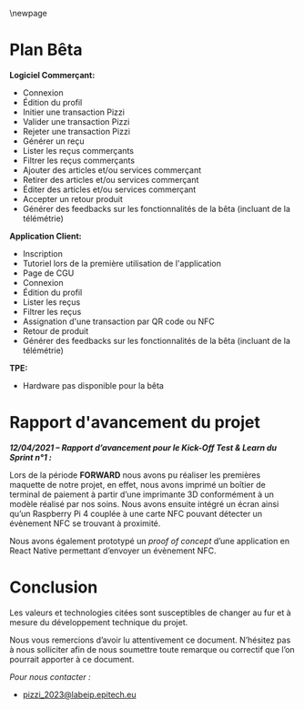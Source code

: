 \newpage

# Plan Bêta

**Logiciel Commerçant:**

- Connexion
- Édition du profil
- Initier une transaction Pizzi
- Valider une transaction Pizzi
- Rejeter une transaction Pizzi
- Générer un reçu
- Lister les reçus commerçants
- Filtrer les reçus commerçants
- Ajouter des articles et/ou services commerçant
- Retirer des articles et/ou services commerçant
- Éditer des articles et/ou services commerçant
- Accepter un retour produit
- Générer des feedbacks sur les fonctionnalités de la bêta (incluant de la télémétrie)

**Application Client:**

- Inscription
- Tutoriel lors de la première utilisation de l'application
- Page de CGU
- Connexion
- Édition du profil
- Lister les reçus
- Filtrer les reçus
- Assignation d'une transaction par QR code ou NFC
- Retour de produit
- Générer des feedbacks sur les fonctionnalités de la bêta (incluant de la télémétrie)

**TPE:**

- Hardware pas disponible pour la bêta

# Rapport d'avancement du projet

_**12/04/2021 – Rapport d’avancement pour le Kick-Off Test & Learn du Sprint n°1 :**_

Lors de la période **FORWARD** nous avons pu réaliser les premières maquette de notre
projet, en effet, nous avons imprimé un boîtier de terminal de paiement à partir d’une
imprimante 3D conformément à un modèle réalisé par nos soins. Nous avons ensuite
intégré un écran ainsi qu’un Raspberry Pi 4 couplée à une carte NFC pouvant détecter
un évènement NFC se trouvant à proximité.

Nous avons également prototypé un *proof of concept* d’une application en React
Native permettant d’envoyer un évènement NFC.

# Conclusion

Les valeurs et technologies citées sont susceptibles de changer au fur et à mesure du
développement technique du projet.

Nous vous remercions d’avoir lu attentivement ce document. N’hésitez pas à nous
solliciter afin de nous soumettre toute remarque ou correctif que l’on pourrait
apporter à ce document.

*Pour nous contacter :*

  - pizzi_2023@labeip.epitech.eu
